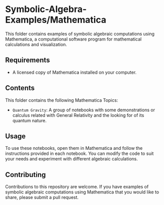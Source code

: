 # Symbolic-Algebra-Examples/Mathematica

This folder contains examples of symbolic algebraic computations using Mathematica, a computational software program for mathematical calculations and visualization.

## Requirements

- A licensed copy of Mathematica installed on your computer.

## Contents

This folder contains the following Mathematica Topics:

- `Quantum Gravity`: A group of notebooks with some demonstrations or calculus related with General Relativity and the looking for of its quantum nature.

## Usage

To use these notebooks, open them in Mathematica and follow the instructions provided in each notebook. You can modify the code to suit your needs and experiment with different algebraic calculations.

## Contributing

Contributions to this repository are welcome. If you have examples of symbolic algebraic computations using Mathematica that you would like to share, please submit a pull request.
